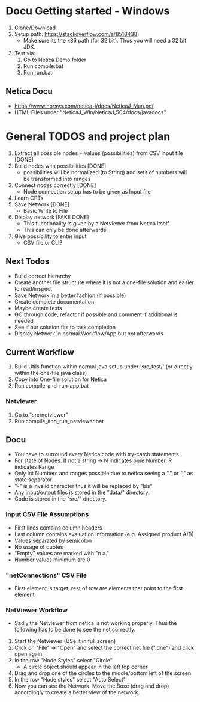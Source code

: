 # Docu Getting started - Windows
1. Clone/Download
2. Setup path: https://stackoverflow.com/a/8518438
    * Make sure its the x86 path (for 32 bit). Thus you will need a 32 bit JDK. 
3. Test via:
    1. Go to Netica Demo folder
    2. Run compile.bat
    3. Run run.bat
    
## Netica Docu
* https://www.norsys.com/netica-j/docs/NeticaJ_Man.pdf
* HTML FIles under "NeticaJ_WIn/NeticaJ_504/docs/javadocs"


# General TODOS and project plan   
1. Extract all possible nodes + values (possibilities) from CSV Input file [DONE]
2. Build nodes with possibilities [DONE]
    * possibilities will be normalized (to String) and sets of numbers will be transformed into ranges
3. Connect nodes correctly [DONE]
    * Node connection setup has to be given as Input file 
4. Learn CPTs 
5. Save Network [DONE]
    * Basic Write to File
6. Display network [FAKE DONE]
    * This functionality is given by a Netviewer from Netica itself. 
    * This can only be done afterwards 
7. Give possibility to enter input 
    * CSV file or CLI?

## Next Todos
* Build correct hierarchy 
* Create another file structure where it is not a one-file solution and easier to read/inspect
* Save Network in a better fashion (if possible)
* Create complete documentation 
* Maybe create tests
* GO through code, refactor if possible and comment if additional is needed 
* See if our solution fits to task completion 
* Display Network in normal Workflow/App but not afterwards


## Current Workflow
1. Build Utils function within normal java setup under 'src_test/' (or directly within the one-file java class)
2. Copy into One-file solution for Netica
3. Run compile_and_run_app.bat

### Netviewer
1. Go to "src/netviewer"
2. Run compile_and_run_netviewer.bat

## Docu
* You have to surround every Netica code with try-catch statements 
* For state of Nodes: If not a string -> N indicates pure Number, R indicates Range
* Only Int Numbers and ranges possible due to netica seeing a "." or "," as state separator 
* "-" is a invalid character thus it will be replaced by "bis"
* Any input/output files is stored in the "data/" directory. 
* Code is stored in the "src/" directory. 

### Input CSV File Assumptions
* First lines contains column headers 
* Last column contains evaluation information (e.g. Assigned product A/B)
* Values separated by semicolon 
* No usage of quotes 
* "Empty" values are marked with "n.a."
* Number values minimum are 0

### "netConnections" CSV File
* First element is target, rest of row are elements that point to the first element

### NetViewer Workflow
* Sadly the Netviewer from netica is not working properly. Thus the following has to be done to see the net correctly.
1. Start the Netviewer (USe it in full screen)
2. Click on "File" -> "Open" and select the correct net file (".dne") and click open again
3. In the row "Node Styles" select "Circle"
    * A circle object should appear in the left top corner 
4. Drag and drop one of the circles to the middle/bottom left of the screen 
5. In the row "Node styles" select "Auto Select"
6. Now you can see the Network. Move the Boxe (drag and drop) accordingly to create a better view of the network. 